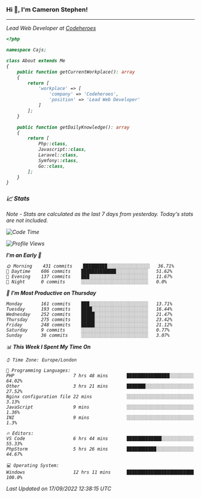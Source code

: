 ### Hi 👋, I'm Cameron Stephen!
<hr>
<p><em>Lead Web Developer at <a href="https://codeheroes.co.uk">Codeheroes</a></p>


```php
<?php

namespace Cajs;

class About extends Me
{
    public function getCurrentWorkplace(): array
    {
        return [
            'workplace' => [
                'company' => 'Codeheroes',
                'position' => 'Lead Web Developer'
            ]
        ];
    }

    public function getDailyKnowledge(): array
    {
        return [
            Php::class,
            Javascript::class,
            Laravel::class,
            Symfony::class,
            Go::class,
        ];
    }
}
```

### 📈 Stats
<p><em>Note - Stats are calculated as the last 7 days from yesterday. Today's stats are not included.</em></p>


<!--START_SECTION:waka-->
![Code Time](http://img.shields.io/badge/Code%20Time-3%2C119%20hrs%2036%20mins-blue)

![Profile Views](http://img.shields.io/badge/Profile%20Views-0-blue)

**I'm an Early 🐤** 

```text
🌞 Morning    431 commits    █████████░░░░░░░░░░░░░░░░   36.71% 
🌆 Daytime    606 commits    █████████████░░░░░░░░░░░░   51.62% 
🌃 Evening    137 commits    ███░░░░░░░░░░░░░░░░░░░░░░   11.67% 
🌙 Night      0 commits      ░░░░░░░░░░░░░░░░░░░░░░░░░   0.0%

```
📅 **I'm Most Productive on Thursday** 

```text
Monday       161 commits    ███░░░░░░░░░░░░░░░░░░░░░░   13.71% 
Tuesday      193 commits    ████░░░░░░░░░░░░░░░░░░░░░   16.44% 
Wednesday    252 commits    █████░░░░░░░░░░░░░░░░░░░░   21.47% 
Thursday     275 commits    █████░░░░░░░░░░░░░░░░░░░░   23.42% 
Friday       248 commits    █████░░░░░░░░░░░░░░░░░░░░   21.12% 
Saturday     9 commits      ░░░░░░░░░░░░░░░░░░░░░░░░░   0.77% 
Sunday       36 commits     ░░░░░░░░░░░░░░░░░░░░░░░░░   3.07%

```


📊 **This Week I Spent My Time On** 

```text
⌚︎ Time Zone: Europe/London

💬 Programming Languages: 
PHP                      7 hrs 48 mins       ████████████████░░░░░░░░░   64.02% 
Other                    3 hrs 21 mins       ███████░░░░░░░░░░░░░░░░░░   27.52% 
Nginx configuration file 22 mins             ░░░░░░░░░░░░░░░░░░░░░░░░░   3.13% 
JavaScript               9 mins              ░░░░░░░░░░░░░░░░░░░░░░░░░   1.36% 
INI                      9 mins              ░░░░░░░░░░░░░░░░░░░░░░░░░   1.3%

🔥 Editors: 
VS Code                  6 hrs 44 mins       █████████████░░░░░░░░░░░░   55.33% 
PhpStorm                 5 hrs 26 mins       ███████████░░░░░░░░░░░░░░   44.67%

💻 Operating System: 
Windows                  12 hrs 11 mins      █████████████████████████   100.0%

```


 Last Updated on 17/09/2022 12:38:15 UTC
<!--END_SECTION:waka-->
